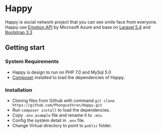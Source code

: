 # Happy
Happy is social network project that you can see smile face from everyone. Happy use [Emotion API](https://azure.microsoft.com/en-us/services/cognitive-services/emotion/) by Microsoft Azure and base on [Laravel 5.4](https://laravel.com) and [Bootstrap 3.3](https://getbootstrap.com/)
## Getting start
### System Requirements
* Happy is design to run on PHP 7.0 and MySql 5.0
* [Composer](https://getcomposer.org/) installed to load the dependencies of Happy.
### Installation
* Cloning files from Github with command `git clone https://github.com/Phongsathron/Happy.git`
* Run `composer install` to load the dependencies.
* Copy `.env.example` file and rename it to `.env`.
* Config the system detail in `.env` file.
* Change Virtual directory to point to `public` folder.
